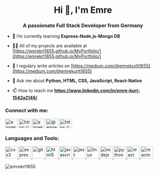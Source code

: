 <h1 align="center">Hi 👋, I'm Emre</h1>
<h3 align="center">A passionate Full Stack Developer from Germany</h3>

- 🌱 I’m currently learning **Express-Node.js-Mongo DB**

- 👨‍💻 All of my projects are available at [https://emrekrt1655.github.io/MyPortfolio/](https://emrekrt1655.github.io/MyPortfolio/)

- 📝 I regulary write articles on [https://medium.com/@emrekurtt1655](https://medium.com/@emrekurtt1655)

- 💬 Ask me about **Python, HTML, CSS, JavaScript, React-Native**

- 📫 How to reach me **https://www.linkedin.com/in/emre-kurt-1542a2146/**

<h3 align="left">Connect with me:</h3>
<p align="left">
<a href="https://twitter.com/emrekrt_16" target="blank"><img align="center" src="https://cdn.jsdelivr.net/npm/simple-icons@3.0.1/icons/twitter.svg" alt="emrekrt_16" height="30" width="40" /></a>
<a href="https://linkedin.com/in/https://www.linkedin.com/in/emre-kurt-1542a2146/" target="blank"><img align="center" src="https://cdn.jsdelivr.net/npm/simple-icons@3.0.1/icons/linkedin.svg" alt="https://www.linkedin.com/in/emre-kurt-1542a2146/" height="30" width="40" /></a>
<a href="https://instagram.com/emrekrt_16" target="blank"><img align="center" src="https://cdn.jsdelivr.net/npm/simple-icons@3.0.1/icons/instagram.svg" alt="emrekrt_16" height="30" width="40" /></a>
<a href="https://medium.com/@emrekurtt1655" target="blank"><img align="center" src="https://cdn.jsdelivr.net/npm/simple-icons@3.0.1/icons/medium.svg" alt="@emrekurtt1655" height="30" width="40" /></a>
<a href="https://www.youtube.com/c/https://www.youtube.com/channel/uczwysia-v7mn7yqt-vtm77g/?guided_help_flow=5" target="blank"><img align="center" src="https://cdn.jsdelivr.net/npm/simple-icons@3.0.1/icons/youtube.svg" alt="https://www.youtube.com/channel/uczwysia-v7mn7yqt-vtm77g/?guided_help_flow=5" height="30" width="40" /></a>
</p>

<h3 align="left">Languages and Tools:</h3>
<p align="left"> <a href="https://www.w3schools.com/css/" target="_blank"> <img src="https://devicons.github.io/devicon/devicon.git/icons/css3/css3-original-wordmark.svg" alt="css3" width="40" height="40"/> </a> <a href="https://expressjs.com" target="_blank"> <img src="https://devicons.github.io/devicon/devicon.git/icons/express/express-original-wordmark.svg" alt="express" width="40" height="40"/> </a> <a href="https://git-scm.com/" target="_blank"> <img src="https://www.vectorlogo.zone/logos/git-scm/git-scm-icon.svg" alt="git" width="40" height="40"/> </a> <a href="https://www.w3.org/html/" target="_blank"> <img src="https://devicons.github.io/devicon/devicon.git/icons/html5/html5-original-wordmark.svg" alt="html5" width="40" height="40"/> </a> <a href="https://developer.mozilla.org/en-US/docs/Web/JavaScript" target="_blank"> <img src="https://devicons.github.io/devicon/devicon.git/icons/javascript/javascript-original.svg" alt="javascript" width="40" height="40"/> </a> <a href="https://jestjs.io" target="_blank"> <img src="https://www.vectorlogo.zone/logos/jestjsio/jestjsio-icon.svg" alt="jest" width="40" height="40"/> </a> <a href="https://www.linux.org/" target="_blank"> <img src="https://devicons.github.io/devicon/devicon.git/icons/linux/linux-original.svg" alt="linux" width="40" height="40"/> </a> <a href="https://nodejs.org" target="_blank"> <img src="https://devicons.github.io/devicon/devicon.git/icons/nodejs/nodejs-original-wordmark.svg" alt="nodejs" width="40" height="40"/> </a> <a href="https://www.python.org" target="_blank"> <img src="https://devicons.github.io/devicon/devicon.git/icons/python/python-original.svg" alt="python" width="40" height="40"/> </a> <a href="https://reactjs.org/" target="_blank"> <img src="https://devicons.github.io/devicon/devicon.git/icons/react/react-original-wordmark.svg" alt="react" width="40" height="40"/> </a> <a href="https://reactnative.dev/" target="_blank"> <img src="https://reactnative.dev/img/header_logo.svg" alt="reactnative" width="40" height="40"/> </a> </p>

<p><img align="center" src="https://github-readme-stats.vercel.app/api/top-langs?username=emrekrt1655&show_icons=true&locale=en&layout=compact" alt="emrekrt1655" /></p>
